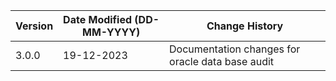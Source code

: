 | **Version** | **Date Modified (DD-MM-YYYY)** | **Change History**                          |
|-------------|--------------------------------|---------------------------------------------|
| 3.0.0       | 19-12-2023                     | Documentation changes for oracle data base audit
 
